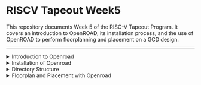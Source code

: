 # RISCV Tapeout Week5

This repository documents Week 5 of the RISC-V Tapeout Program. It covers an introduction to OpenROAD, its installation process, and the use of OpenROAD to perform floorplanning and placement on a GCD design.

---

<details>
<summary>Introduction to Openroad</summary>

## Introduction to Openroad

OpenROAD is an open-source project focused on simplifying and democratizing VLSI digital design. It provides an autonomous, 24-hour RTL-to-GDSII flow that requires no manual intervention. The project plays a vital role in the open-source hardware ecosystem by enabling startups, academic researchers, and independent engineers to access advanced IC design capabilities without relying on costly proprietary tools or specialized expertise.

Key Features:
• Fully automated digital design flow from RTL to GDSII  
• Open-source, permissively licensed EDA suite supporting modern design methodologies  
• Integrated machine learning tools for optimization (e.g., AutoTuner)  
• Cloud and distributed computing support for faster design turnaround (COPILOT)  
• Strong community-driven development with widespread adoption in global tapeouts


</details>


<details>
<summary>Installation of Openroad</summary>

## Installation of Openroad
Steps to install Openroad:

1. Clone the Openroad repository:
```git clone --recursive https://github.com/The-OpenROAD-Project/OpenROAD-flow-scripts
cd OpenROAD-flow-scripts```
2. Run the setup script:
``` sudo ./setup.sh
```

![Image](https://github.com/Santosh3672/RISC-V_Tapeout_Programm/blob/main/Week5%3A%20OpenRoad/Image%20W5/W5p1.png)

3. Build the OpenRoad with local setting:
```
./build_openroad.sh --local
```
A log file is dumped `build_openroad.log`
Check it for any error and fix any missing packages like cudd.

![Image](https://github.com/Santosh3672/RISC-V_Tapeout_Programm/blob/main/Week5%3A%20OpenRoad/Image%20W5/W5p2.png)


4. Verify Installation
``source ./env.sh
yosys -help  
openroad -help``
![Image](https://github.com/Santosh3672/RISC-V_Tapeout_Programm/blob/main/Week5%3A%20OpenRoad/Image%20W5/W5p3.png)

Yosys installation
![Image](https://github.com/Santosh3672/RISC-V_Tapeout_Programm/blob/main/Week5%3A%20OpenRoad/Image%20W5/W5p4.png)
Openroad installation

During installation of Openroad I faced challenges in missing packages. To resolve them I had to fix those packages and reinstall openroad, after 3 such iterations all issues were resolved. To resolve the issues faster I used perplexity AI and applied the solutions. 

</details>

<details>
<summary>Directory Structure</summary>

## Directory Structure

OpenRoad directory structure:
OpenROAD-flow-scripts:
	-Tools: Contains all the tools for Openroad flow: Autotuner, Openroad, yosys, etc
	- Flow: File structure to run RTL to GDS flow for designs
	- docs: Documentation for Openroad and the flow
	- Docker: Include openroad version in docker image
	- Jenkins: To manage continuous integration pipelines for rapid, automated build and test verification
	- etc: Has dependency installer script
	- setup_env.sh: Source file to setup Openroad


Flow directory structure:
    - design: contains design information for different technology nodes
    - platform: contains data for different technodes like, libs,lef,gds,drc rules
    - scripts: scripts for RTL to GDS flow
    - test: 
    - tutorial
    - util
    - Makefile: Make build automation file for Openroad

</details>

<details>
<summary>Floorplan and Placement with Openroad</summary>

## Floorplan and Placement with Openroad

nside flow/Makefile file we can see that the design variable is set to `DESIGN_CONFIG ?= ./designs/nangate45/gcd/config.mk`
It is a GCD design on nangate45 technode an opensource PDK on 45nm.

In the config.mk file we can see following information present:
1. Design input: Design name, Verilog files(RTL), and constraints file(.sdc).
2. Platform name:
3. Inputs for synthesis: ABC_AREA
4. Inputs for Floorplan and placement: Core utilization, PDN tcl file.


### Running Logic Synthesis for GSD design on nangate45:
Use following command to run synthesis in the flow directory:
`make synth`

![Image](https://github.com/Santosh3672/RISC-V_Tapeout_Programm/blob/main/Week5%3A%20OpenRoad/Image%20W5/W5p5.png)

It will create following directories:
1. Log
2. Reports
3. Results: for subsequent steps

![Image](https://github.com/Santosh3672/RISC-V_Tapeout_Programm/blob/main/Week5%3A%20OpenRoad/Image%20W5/W5p6.png)

Synth stat for gcd 

### Executing Floorplan on synth netlist:
Use command `make floorplan`

![Image](https://github.com/Santosh3672/RISC-V_Tapeout_Programm/blob/main/Week5%3A%20OpenRoad/Image%20W5/W5p7.png)
![Image](https://github.com/Santosh3672/RISC-V_Tapeout_Programm/blob/main/Week5%3A%20OpenRoad/Image%20W5/W5p8.png)

In log file following subtasks logs are generated:
1. 2_1_floorplan: Initializes design, reads libs,lef, checks setup and reapaits tie_lo and tie_hi fanout
2. 2_2_floorplan_macro:  Macro placement
3. 2_3 floorplan_tapcell: Adds tapcell
4. 2_4 floorplan_pdn: Adds PDN grid.
These are the subtasks of floorplan.


In the results directory Openroad Database (odb) are created for each intermediate steps with same name as that of log files. Along with that sdc and floorplan.tcl file and final odb 2_floorplan.odb is also generated. 

![Image](https://github.com/Santosh3672/RISC-V_Tapeout_Programm/blob/main/Week5%3A%20OpenRoad/Image%20W5/W5p9.png)

To view floorplan view with openroad use command 
```cd results/nangate45/gcd/base/
openroad -gui -db  2_floorplan.odb```

![Image](https://github.com/Santosh3672/RISC-V_Tapeout_Programm/blob/main/Week5%3A%20OpenRoad/Image%20W5/W5p10.png)

### Executing Placement on Floorplan DB:

Use the command `make place` to execute placement on the floorplan DB.

![Image](https://github.com/Santosh3672/RISC-V_Tapeout_Programm/blob/main/Week5%3A%20OpenRoad/Image%20W5/W5p11.png)
![Image](https://github.com/Santosh3672/RISC-V_Tapeout_Programm/blob/main/Week5%3A%20OpenRoad/Image%20W5/W5p12.png)

Placement has following subtasks under it:
1. 3_1_place_gp_skip_io: If Iopins are unplaced it will do global placement prior to IO placement.
![Image](https://github.com/Santosh3672/RISC-V_Tapeout_Programm/blob/main/Week5%3A%20OpenRoad/Image%20W5/W5p13.png)

2. 3_2_place_iop: Perform IO placement if it is not done
![Image](https://github.com/Santosh3672/RISC-V_Tapeout_Programm/blob/main/Week5%3A%20OpenRoad/Image%20W5/W5p14.png)

3. 3_3_place_gp: Global placement with Iopins placed.
![Image](https://github.com/Santosh3672/RISC-V_Tapeout_Programm/blob/main/Week5%3A%20OpenRoad/Image%20W5/W5p15.png)

4. 3_4_place_resized: Performs resizing of cells and buffering of nets
![Image](https://github.com/Santosh3672/RISC-V_Tapeout_Programm/blob/main/Week5%3A%20OpenRoad/Image%20W5/W5p16.png)

5. 3_5_place_dp: Detail placement stage
![Image](https://github.com/Santosh3672/RISC-V_Tapeout_Programm/blob/main/Week5%3A%20OpenRoad/Image%20W5/W5p17.png)

Conclusion:
In this repository we were able to install openroad-flor_scripts in our system and perform Floorplan and Placement of GCD design at nanogate45 platform.


</details>
